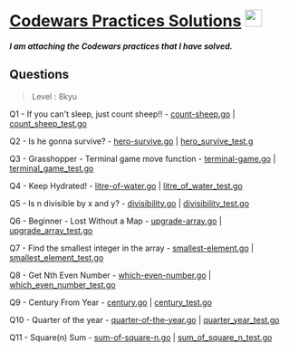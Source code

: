 # [Codewars Practices Solutions](https://www.codewars.com/) <img src="https://alternative.me/media/256/codewars-icon-meo3nwrzffa654uz-c.png" width="30" height="30">
 
 ***I am attaching the Codewars practices that I have solved.***
 
 
 ## Questions
 > Level : 8kyu

 Q1 - If you can't sleep, just count sheep!! - [count-sheep.go](https://github.com/OnlyTU/codewars-practices-solutions/blob/main/count-sheep.go) | [count_sheep_test.go](https://github.com/OnlyTU/codewars-practices-solutions/blob/main/count_sheep_test.go)
 
 Q2 - Is he gonna survive? - [hero-survive.go](https://github.com/OnlyTU/codewars-practices-solutions/blob/main/hero-survive.go) | [hero_survive_test.g](https://github.com/OnlyTU/codewars-practices-solutions/blob/main/hero_survive_test.go)
 
 Q3 - Grasshopper - Terminal game move function - [terminal-game.go](https://github.com/OnlyTU/codewars-practices-solutions/blob/main/terminal-game.go) | [terminal_game_test.go](https://github.com/OnlyTU/codewars-practices-solutions/blob/main/terminal_game_test.go)
 
 Q4 - Keep Hydrated! - [litre-of-water.go](https://github.com/OnlyTU/codewars-practices-solutions/blob/main/litre-of-water.go) | [litre_of_water_test.go](https://github.com/OnlyTU/codewars-practices-solutions/blob/main/litre_of_water_test.go)
 
 Q5 - Is n divisible by x and y? - [divisibility.go](https://github.com/OnlyTU/codewars-practices-solutions/blob/main/divisibility.go) | [divisibility_test.go](https://github.com/OnlyTU/codewars-practices-solutions/blob/main/divisibility_test.go)
 
 Q6 - Beginner - Lost Without a Map - [upgrade-array.go](https://github.com/OnlyTU/codewars-practices-solutions/blob/main/upgrade-array.go) | [upgrade_array_test.go](https://github.com/OnlyTU/codewars-practices-solutions/blob/main/upgrade_array_test.go)
 
 Q7 - Find the smallest integer in the array - [smallest-element.go](https://github.com/OnlyTU/codewars-practices-solutions/blob/main/smallest-element.go) | [smallest_element_test.go](https://github.com/OnlyTU/codewars-practices-solutions/blob/main/smallest_element_test.go)
 
 Q8 - Get Nth Even Number - [which-even-number.go](https://github.com/OnlyTU/codewars-practices-solutions/blob/main/which-even-number.go) | [which_even_number_test.go](https://github.com/OnlyTU/codewars-practices-solutions/blob/main/which_even_number_test.go)
 
 Q9 - Century From Year - [century.go](https://github.com/OnlyTU/codewars-practices-solutions/blob/main/century.go) | [century_test.go](https://github.com/OnlyTU/codewars-practices-solutions/blob/main/century_test.go)
 
 Q10 - Quarter of the year - [quarter-of-the-year.go](https://github.com/OnlyTU/codewars-practices-solutions/blob/main/quarter-of-the-year.go) | [quarter_year_test.go](https://github.com/OnlyTU/codewars-practices-solutions/blob/main/quarter_year_test.go)
 
 Q11 - Square(n) Sum - [sum-of-square-n.go](https://github.com/OnlyTU/codewars-practices-solutions/blob/main/sum-of-square-n.go) | [sum_of_square_n_test.go](https://github.com/OnlyTU/codewars-practices-solutions/blob/main/sum_of_square_n_test.go)
